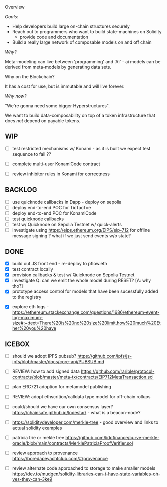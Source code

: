 Overview

_Goals:_

* Help developers build large on-chain structures securely
* Reach out to programmers who want to build state-machines on Solidity
  * provide code and documentation
* Build a really large network of composable models on and off chain

_Why?_

Meta-modeling can live between 'programming' and 'AI' - ai models can be derived from meta-models by generating data sets.

Why on the Blockchain?

It has a cost for use, but is immutable and will live forever.

_Why now?_

"We're gonna need some bigger Hyperstructures".  

We want to build data-composability on top of a token infrastructure that does _not_ depend on payable tokens.


WIP
---
- [ ] test restricted mechanisms w/ Konami - as it is built we expect test sequence to fail ??
- [ ] complete multi-user KonamiCode contract
- [ ] review inhibitor rules in Konami for correctness


BACKLOG
-------
- [ ] use quicknode callbacks in Dapp - deploy on sepolia
- [ ] deploy end-to-end POC for TicTacToe
- [ ] deploy end-to-end POC for KonamiCode
- [ ] test quicknode callbacks
- [ ] test w/ Quicknode on Sepolia Testnet w/ quick-alerts
- [ ] investigate using https://eips.ethereum.org/EIPS/eip-712 for offline message signing ?  what if we just send events w/o state?

DONE
----
- [x] build out JS front end - re-deploy to pflow.eth
- [x] test contract locally
- [x] provision callbacks & test w/ Quicknode on Sepolia Testnet
- [x] investigate Q: can we emit the whole model during RESET? [A: why tho?]
- [x] prototype access control for models that have been sucessfully added to the registry
* [x] explore eth logs - https://ethereum.stackexchange.com/questions/1686/ethereum-event-log-maximum-size#:~:text=There%20is%20no%20size%20limit,how%20much%20Ether%20you%20have


ICEBOX
------
- [ ] should we adopt IPFS pubsub? https://github.com/ipfs/js-ipfs/blob/master/docs/core-api/PUBSUB.md
- [ ] REVIEW: how to add signed data https://github.com/rarible/protocol-contracts/blob/master/meta-tx/contracts/EIP712MetaTransaction.sol
- [ ] plan ERC721 adoption for metamodel publishing
- [ ] REVIEW: adopt ethscrition/calldata type model for off-chain rollups
- [ ] could/should we have our own consensus layer? https://chainsafe.github.io/lodestar/
      - what is a beacon-node?
- [ ] https://soliditydeveloper.com/merkle-tree - good overview and links to actual solidity examples
- [ ] patricia trie or mekle tree https://github.com/lidofinance/curve-merkle-oracle/blob/main/contracts/MerklePatriciaProofVerifier.sol
- [ ] review approach to provenance https://boredapeyachtclub.com/#/provenance
- [ ] review alternate code approached to storage to make smaller models
      https://dev.to/mudgen/solidity-libraries-can-t-have-state-variables-oh-yes-they-can-3ke9



